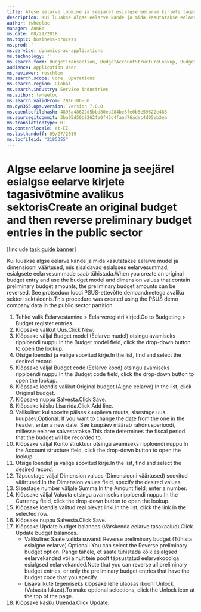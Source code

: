 ```yaml
---
title: Algse eelarve loomine ja seejärel esialgse eelarve kirjete tagasivõtmine avalikus sektoris
description: Kui luuakse algse eelarve kande ja mida kasutatakse eelarve mudel ja dimensiooni väärtused, mis sisaldavad esialgses eelarvesummad, esialgsete eelarvesummade saab tühistada.
author: twheeloc
manager: AnnBe
ms.date: 08/29/2018
ms.topic: business-process
ms.prod: ''
ms.service: dynamics-ax-applications
ms.technology: ''
ms.search.form: BudgetTransaction, BudgetAccountStructureLookup, BudgetTransactionMultiPost
audience: Application User
ms.reviewer: roschlom
ms.search.scope: Core, Operations
ms.search.region: Global
ms.search.industry: Service industries
ms.author: twheeloc
ms.search.validFrom: 2016-06-30
ms.dyn365.ops.version: Version 7.0.0
ms.openlocfilehash: 4895a48622d5bbd80ea284be8fe0b8e59622e488
ms.sourcegitcommit: 3ba95d50b8262fa0f43d4faad76adac4d05eb3ea
ms.translationtype: HT
ms.contentlocale: et-EE
ms.lasthandoff: 09/27/2019
ms.locfileid: "2185355"
---
```

# <a name="create-an-original-budget-and-then-reverse-preliminary-budget-entries-in-the-public-sector"></a><span data-ttu-id="315f6-103">Algse eelarve loomine ja seejärel esialgse eelarve kirjete tagasivõtmine avalikus sektoris</span><span class="sxs-lookup"><span data-stu-id="315f6-103">Create an original budget and then reverse preliminary budget entries in the public sector</span></span>

[!include [task guide banner](../../includes/task-guide-banner.md)]

<span data-ttu-id="315f6-104">Kui luuakse algse eelarve kande ja mida kasutatakse eelarve mudel ja dimensiooni väärtused, mis sisaldavad esialgses eelarvesummad, esialgsete eelarvesummade saab tühistada.</span><span class="sxs-lookup"><span data-stu-id="315f6-104">When you create an original budget entry and use the budget model and dimension values that contain preliminary budget amounts, the preliminary budget amounts can be reversed.</span></span> <span data-ttu-id="315f6-105">See protseduur loodi PSUS-ettevõtte demoandmetega avaliku sektori sektsioonis.</span><span class="sxs-lookup"><span data-stu-id="315f6-105">This procedure was created using the PSUS demo company data in the public sector partition.</span></span>

1. <span data-ttu-id="315f6-106">Tehke valik Eelarvestamine > Eelarveregistri kirjed.</span><span class="sxs-lookup"><span data-stu-id="315f6-106">Go to Budgeting > Budget register entries.</span></span>
2. <span data-ttu-id="315f6-107">Klõpsake valikut Uus.</span><span class="sxs-lookup"><span data-stu-id="315f6-107">Click New.</span></span>
3. <span data-ttu-id="315f6-108">Klõpsake väljal Budget model (Eelarve mudel) otsingu avamiseks ripploendi nuppu.</span><span class="sxs-lookup"><span data-stu-id="315f6-108">In the Budget model field, click the drop-down button to open the lookup.</span></span>
4. <span data-ttu-id="315f6-109">Otsige loendist ja valige soovitud kirje.</span><span class="sxs-lookup"><span data-stu-id="315f6-109">In the list, find and select the desired record.</span></span>
5. <span data-ttu-id="315f6-110">Klõpsake väljal Budget code (Eelarve kood) otsingu avamiseks ripploendi nuppu.</span><span class="sxs-lookup"><span data-stu-id="315f6-110">In the Budget code field, click the drop-down button to open the lookup.</span></span>
6. <span data-ttu-id="315f6-111">Klõpsake loendis valikut Original budget (Algne eelarve).</span><span class="sxs-lookup"><span data-stu-id="315f6-111">In the list, click Original budget.</span></span>
7. <span data-ttu-id="315f6-112">Klõpsake nuppu Salvesta.</span><span class="sxs-lookup"><span data-stu-id="315f6-112">Click Save.</span></span>
8. <span data-ttu-id="315f6-113">Klõpsake käsku Lisa rida.</span><span class="sxs-lookup"><span data-stu-id="315f6-113">Click Add line.</span></span>
9. <span data-ttu-id="315f6-114">Valikuline: kui soovite päises kuupäeva muuta, sisestage uus kuupäev.</span><span class="sxs-lookup"><span data-stu-id="315f6-114">Optional: If you want to change the date from the one in the header, enter a new date.</span></span> <span data-ttu-id="315f6-115">See kuupäev määrab rahdnusperioodi, millesse eelarve salvestatakse.</span><span class="sxs-lookup"><span data-stu-id="315f6-115">This date determines the fiscal period that the budget will be recorded to.</span></span>
10. <span data-ttu-id="315f6-116">Klõpsake väljal Konto struktuur otsingu avamiseks ripploendi nuppu.</span><span class="sxs-lookup"><span data-stu-id="315f6-116">In the Account structure field, click the drop-down button to open the lookup.</span></span>
11. <span data-ttu-id="315f6-117">Otsige loendist ja valige soovitud kirje.</span><span class="sxs-lookup"><span data-stu-id="315f6-117">In the list, find and select the desired record.</span></span>
12. <span data-ttu-id="315f6-118">Täpsustage väljal Dimension values (Dimensiooni väärtused) soovitud väärtused.</span><span class="sxs-lookup"><span data-stu-id="315f6-118">In the Dimension values field, specify the desired values.</span></span>
13. <span data-ttu-id="315f6-119">Sisestage number väljale Summa.</span><span class="sxs-lookup"><span data-stu-id="315f6-119">In the Amount field, enter a number.</span></span>
14. <span data-ttu-id="315f6-120">Klõpsake väljal Valuuta otsingu avamiseks ripploendi nuppu.</span><span class="sxs-lookup"><span data-stu-id="315f6-120">In the Currency field, click the drop-down button to open the lookup.</span></span>
15. <span data-ttu-id="315f6-121">Klõpsake loendis valitud real olevat linki.</span><span class="sxs-lookup"><span data-stu-id="315f6-121">In the list, click the link in the selected row.</span></span>
16. <span data-ttu-id="315f6-122">Klõpsake nuppu Salvesta.</span><span class="sxs-lookup"><span data-stu-id="315f6-122">Click Save.</span></span>
17. <span data-ttu-id="315f6-123">Klõpsake Update budget balances (Värskenda eelarve tasakaalud).</span><span class="sxs-lookup"><span data-stu-id="315f6-123">Click Update budget balances.</span></span>
    * <span data-ttu-id="315f6-124">Valikuline: Saate valida suvandi Reverse preliminary budget (Tühista esialgne eelarve).</span><span class="sxs-lookup"><span data-stu-id="315f6-124">Optional: You can select the Reverse preliminary budget option.</span></span> <span data-ttu-id="315f6-125">Pange tähele, et saate tühistada kõik esialgsed eelarvekanded või ainult teie poolt täpsustatud eelarvekoodiga esialgsed eelarvekanded.</span><span class="sxs-lookup"><span data-stu-id="315f6-125">Note that you can reverse all preliminary budget entries, or only the preliminary budget entries that have the budget code that you specify.</span></span>  
    * <span data-ttu-id="315f6-126">Lisavalikute tegemiseks klõpsake lehe ülaosas ikooni Unlock (Vabasta lukust).</span><span class="sxs-lookup"><span data-stu-id="315f6-126">To make optional selections, click the Unlock icon at the top of the page.</span></span>  
18. <span data-ttu-id="315f6-127">Klõpsake käsku Uuenda.</span><span class="sxs-lookup"><span data-stu-id="315f6-127">Click Update.</span></span>

